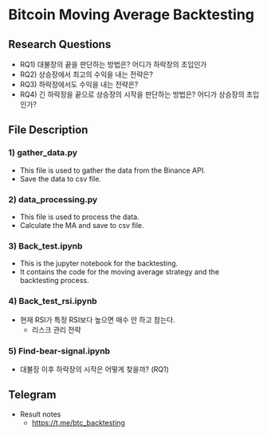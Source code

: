 # Bitcoin Moving Average Backtesting
## Research Questions
- RQ1) 대불장의 끝을 판단하는 방법은? 어디가 하락장의 초입인가
- RQ2) 상승장에서 최고의 수익을 내는 전략은?
- RQ3) 하락장에서도 수익을 내는 전략은?
- RQ4) 긴 하락장을 끝으로 상승장의 시작을 판단하는 방법은? 어디가 상승장의 초입인가?
## File Description
### 1) gather_data.py
- This file is used to gather the data from the Binance API.
- Save the data to csv file.

### 2) data_processing.py
- This file is used to process the data.
- Calculate the MA and save to csv file.

### 3) Back_test.ipynb
- This is the jupyter notebook for the backtesting. 
- It contains the code for the moving average strategy and the backtesting process.

### 4) Back_test_rsi.ipynb
- 현재 RSI가 특정 RSI보다 높으면 매수 안 하고 참는다.
    - 리스크 관리 전략

### 5) Find-bear-signal.ipynb
- 대불장 이후 하락장의 시작은 어떻게 찾을까? (RQ1)

## Telegram
- Result notes
    - https://t.me/btc_backtesting